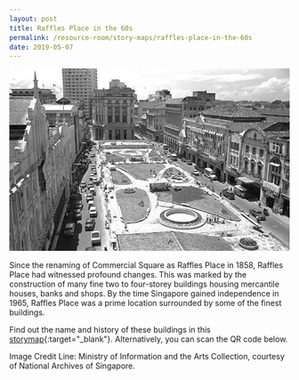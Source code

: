 ```yaml
---
layout: post
title: Raffles Place in the 60s
permalink: /resource-room/story-maps/raffles-place-in-the-60s
date: 2019-05-07
---
```


![Banner for Raffles Place in the 60s Story Map](/images/banner-raffles-place-in-the-60s.jpg)

Since the renaming of Commercial Square as Raffles Place in 1858, Raffles Place had witnessed profound changes. This was marked by the construction of many fine two to four-storey buildings housing mercantile houses, banks and shops. By the time Singapore gained independence in 1965, Raffles Place was a prime location surrounded by some of the finest buildings.

Find out the name and history of these buildings in this [storymap](https://uploads.knightlab.com/storymapjs/be07f88bbb474da1dff518b7264b010c/raffles-place-1966/index.html){:target="_blank"}. Alternatively, you can scan the QR code below.

Image Credit Line: Ministry of Information and the Arts Collection, courtesy of National Archives of Singapore.
